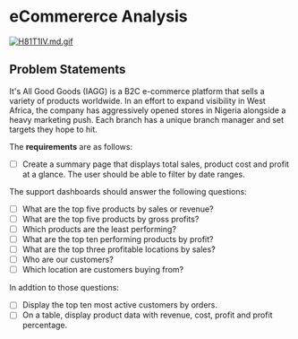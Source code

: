 # eCommererce Analysis

[![H81T1IV.md.gif](https://iili.io/H81T1IV.md.gif)](https://freeimage.host/i/H81T1IV)


## Problem Statements
It's All Good Goods (IAGG) is a B2C e-commerce platform that sells a variety of products worldwide. In an effort to expand visibility in West Africa, 
the company has aggressively opened stores in Nigeria alongside a heavy marketing push. Each branch has a unique branch manager and set targets
they hope to hit.

The **requirements** are as follows:

* [ ] Create a summary page that displays total sales, product cost and profit at a glance. The user should be able to filter by date ranges.

The support dashboards should answer the following questions:

* [ ] What are the top five products by sales or revenue?
* [ ] What are the top five products by gross profits?
* [ ] Which products are the least performing?
* [ ] What are the top ten performing products by profit?
* [ ] What are the top three profitable locations by sales?
* [ ] Who are our customers?
* [ ] Which location are customers buying from?

In addtion to those questions:

* [ ] Display the top ten most active customers by orders.
* [ ] On a table, display product data with revenue, cost, profit and profit percentage.
